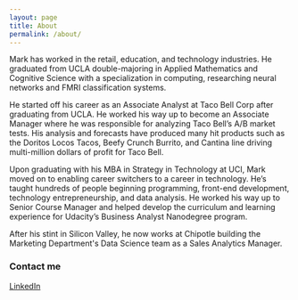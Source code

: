 ```yaml
---
layout: page
title: About
permalink: /about/
---
```


Mark has worked in the retail, education, and technology industries. He graduated from UCLA double-majoring in Applied Mathematics and Cognitive Science with a specialization in computing, researching neural networks and FMRI classification systems.

He started off his career as an Associate Analyst at Taco Bell Corp after graduating from UCLA. He worked his way up to become an Associate Manager where he was responsible for analyzing Taco Bell’s A/B market tests. His analysis and forecasts have produced many hit products such as the Doritos Locos Tacos, Beefy Crunch Burrito, and Cantina line driving multi-million dollars of profit for Taco Bell.

Upon graduating with his MBA in Strategy in Technology at UCI, Mark moved on to enabling career switchers to a career in technology. He’s taught hundreds of people beginning programming, front-end development, technology entrepreneurship, and data analysis. He worked his way up to Senior Course Manager and helped develop the curriculum and learning experience for Udacity’s Business Analyst Nanodegree program.

After his stint in Silicon Valley, he now works at Chipotle building the Marketing Department's Data Science team as a Sales Analytics Manager.

### Contact me

[LinkedIn](https://www.linkedin.com/in/marknguyen1)